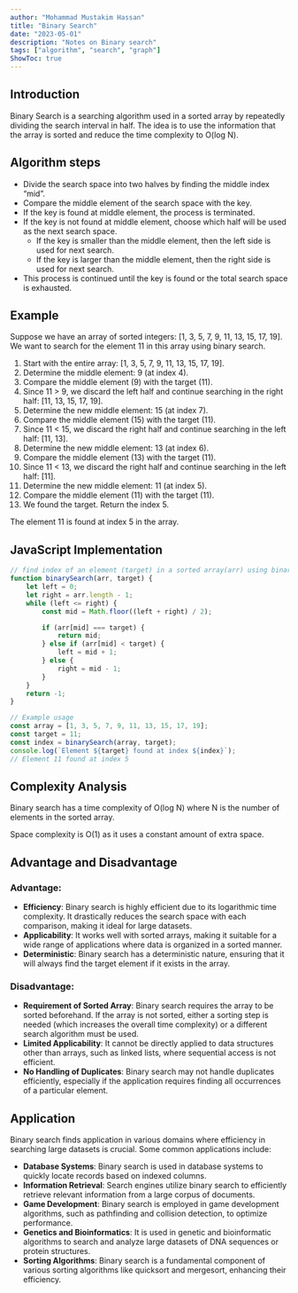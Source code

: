 ```yaml
---
author: "Mohammad Mustakim Hassan"
title: "Binary Search"
date: "2023-05-01"
description: "Notes on Binary search"
tags: ["algorithm", "search", "graph"]
ShowToc: true
---
```


## Introduction
Binary Search is a searching algorithm used in a sorted array by repeatedly dividing the search interval in half. The idea is to use the information that the array is sorted and reduce the time complexity to O(log N).

## Algorithm steps
- Divide the search space into two halves by finding the middle index “mid”. 
- Compare the middle element of the search space with the key. 
- If the key is found at middle element, the process is terminated.
- If the key is not found at middle element, choose which half will be used as the next search space.
    - If the key is smaller than the middle element, then the left side is used for next search.
    - If the key is larger than the middle element, then the right side is used for next search.
- This process is continued until the key is found or the total search space is exhausted.

## Example
Suppose we have an array of sorted integers: [1, 3, 5, 7, 9, 11, 13, 15, 17, 19]. We want to search for the element 11 in this array using binary search.
1. Start with the entire array: [1, 3, 5, 7, 9, 11, 13, 15, 17, 19].
2. Determine the middle element: 9 (at index 4).
3. Compare the middle element (9) with the target (11).
4. Since 11 > 9, we discard the left half and continue searching in the right half: [11, 13, 15, 17, 19].
5. Determine the new middle element: 15 (at index 7).
6. Compare the middle element (15) with the target (11).
7. Since 11 < 15, we discard the right half and continue searching in the left half: [11, 13].
8. Determine the new middle element: 13 (at index 6).
9. Compare the middle element (13) with the target (11).
10. Since 11 < 13, we discard the right half and continue searching in the left half: [11].
11. Determine the new middle element: 11 (at index 5).
12. Compare the middle element (11) with the target (11).
13. We found the target. Return the index 5.

The element 11 is found at index 5 in the array.

## JavaScript Implementation
```javascript
// find index of an element (target) in a sorted array(arr) using binary search
function binarySearch(arr, target) {
    let left = 0;
    let right = arr.length - 1;
    while (left <= right) {
        const mid = Math.floor((left + right) / 2);

        if (arr[mid] === target) {
            return mid;
        } else if (arr[mid] < target) {
            left = mid + 1;
        } else {
            right = mid - 1;
        }
    }
    return -1;
}

// Example usage
const array = [1, 3, 5, 7, 9, 11, 13, 15, 17, 19];
const target = 11;
const index = binarySearch(array, target);
console.log(`Element ${target} found at index ${index}`);
// Element 11 found at index 5
```

## Complexity Analysis
Binary search has a time complexity of O(log N) where N is the number of elements in the sorted array. 

Space complexity is O(1) as it uses a constant amount of extra space.

## Advantage and Disadvantage

### Advantage:
- **Efficiency**: Binary search is highly efficient due to its logarithmic time complexity. It drastically reduces the search space with each comparison, making it ideal for large datasets.
- **Applicability**: It works well with sorted arrays, making it suitable for a wide range of applications where data is organized in a sorted manner.
- **Deterministic**: Binary search has a deterministic nature, ensuring that it will always find the target element if it exists in the array.

### Disadvantage:
- **Requirement of Sorted Array**: Binary search requires the array to be sorted beforehand. If the array is not sorted, either a sorting step is needed (which increases the overall time complexity) or a different search algorithm must be used.
- **Limited Applicability**: It cannot be directly applied to data structures other than arrays, such as linked lists, where sequential access is not efficient.
- **No Handling of Duplicates**: Binary search may not handle duplicates efficiently, especially if the application requires finding all occurrences of a particular element.

## Application
Binary search finds application in various domains where efficiency in searching large datasets is crucial. Some common applications include:
- **Database Systems**: Binary search is used in database systems to quickly locate records based on indexed columns.
- **Information Retrieval**: Search engines utilize binary search to efficiently retrieve relevant information from a large corpus of documents.
- **Game Development**: Binary search is employed in game development algorithms, such as pathfinding and collision detection, to optimize performance.
- **Genetics and Bioinformatics**: It is used in genetic and bioinformatic algorithms to search and analyze large datasets of DNA sequences or protein structures.
- **Sorting Algorithms**: Binary search is a fundamental component of various sorting algorithms like quicksort and mergesort, enhancing their efficiency.

